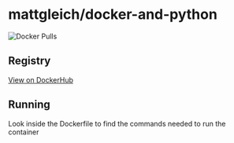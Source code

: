 # mattgleich/docker-and-python

![Docker Pulls](https://img.shields.io/docker/pulls/mattgleich/docker-and-python)



## Registry

[View on DockerHub](https://hub.docker.com/r/mattgleich/docker-and-python)

## Running

Look inside the Dockerfile to find the commands needed to run the container
